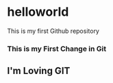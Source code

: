 # helloworld
This is my first Github repository

### This is my First Change in Git

## I'm Loving GIT